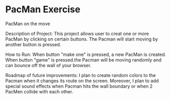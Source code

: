 # PacMan Exercise
 PacMan on the move
 
Description of Project:
This project allows user to creat one or more PacMan by clicking on certain buttons. The Pacman will start moving by another button is pressed.

How to Run:
When button "make one" is pressed, a new PacMan is created.
When button "game" is pressed.the Pacman will be moving randomly and can bounce off the wall of your browser. 

Roadmap of future improvements:
I plan to create random colors to the Pacman when it changes its route on the screen. Moreover, I plan to add special sound effects when Pacman hits the wall boundary or when 2 PacMen collide with each other.
